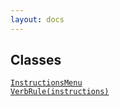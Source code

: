 ```yaml
---
layout: docs
---
```

## Classes

<a href="../object/InstructionsMenu.html#InstructionsMenu"
target="main"><code>InstructionsMenu</code></a>  
<a href="../object/VerbRule(instructions).html#VerbRule(instructions)"
target="main"><code>VerbRule(instructions)</code></a>  

